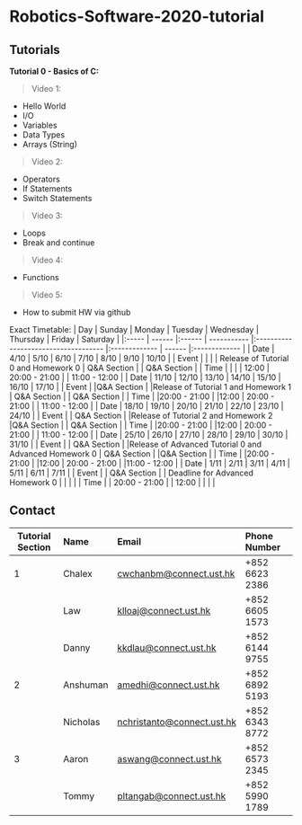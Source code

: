 # Robotics-Software-2020-tutorial

## **Tutorials**
**Tutorial 0 - Basics of C:**
> Video 1:
* Hello World
* I/O
* Variables
* Data Types
* Arrays (String)
> Video 2:
* Operators
* If Statements
* Switch Statements
> Video 3:
* Loops
* Break and continue
> Video 4:
* Functions
> Video 5:
* How to submit HW via github

Exact Timetable:
| Day   | Sunday | Monday | Tuesday     | Wednesday                            | Thursday      | Friday | Saturday      |
|:----- | ------ |:------ | ----------- |:------------------------------------ |:------------- | ------ |:------------- |
| Date  | 4/10   | 5/10   | 6/10        | 7/10                                 | 8/10          | 9/10   | 10/10         |
| Event |        |        |             | Release of Tutorial 0 and Homework 0 | Q&A Section   |        | Q&A Section   |
| Time  |        |        |             | 12:00                                | 20:00 - 21:00 |        | 11:00 - 12:00 |
| Date  | 11/10  | 12/10  | 13/10       | 14/10                                | 15/10         | 16/10  | 17/10         |
| Event |        |Q&A Section        |  |Release of Tutorial 1 and Homework 1                                      | Q&A Section   |        | Q&A Section   |
| Time  |        |20:00 - 21:00        |             |12:00                                      | 20:00 - 21:00              |        | 11:00 - 12:00  |
| Date  | 18/10  | 19/10  | 20/10       | 21/10                                | 22/10         | 23/10  | 24/10         |
| Event |        | Q&A Section       |             |Release of Tutorial 2 and Homework 2                                      |Q&A Section               |        | Q&A Section              |
| Time  |        |20:00 - 21:00        |             |12:00                                      | 20:00 - 21:00              |        | 11:00 - 12:00              |
| Date  | 25/10  | 26/10  | 27/10       | 28/10                                | 29/10         | 30/10  | 31/10         |
| Event |        | Q&A Section       |             |Release of Advanced Tutorial 0 and Advanced Homework 0                                      | Q&A Section              |        |Q&A Section               |
| Time  |        |20:00 - 21:00        |             |12:00                                     | 20:00 - 21:00               |        |11:00 - 12:00              |
| Date  | 1/11   | 2/11   | 3/11        | 4/11                                 | 5/11          | 6/11   | 7/11          |
| Event |        | Q&A Section       |             | Deadline for Advanced Homework 0                                     |               |        |               |
| Time  |        | 20:00 - 21:00        |             | 12:00                                     |               |        |               |



## Contact


| Tutorial Section | Name     | Email                      | Phone Number   |
| ------- |:-------- |:-------------------------- |:-------------- |
| 1       | Chalex   | cwchanbm@connect.ust.hk    | +852 6623 2386 |
|         | Law      | klloaj@connect.ust.hk      | +852 6605 1573 |
|         | Danny    | kkdlau@connect.ust.hk      | +852 6144 9755 |
| 2       | Anshuman | amedhi@connect.ust.hk      | +852 6892 5193 |
|         | Nicholas | nchristanto@connect.ust.hk | +852 6343 8772 |
| 3       | Aaron    | aswang@connect.ust.hk      | +852 6573 2345 |
|         | Tommy    | pltangab@connect.ust.hk    | +852 5990 1789 |
